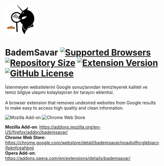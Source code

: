 ![BademSavar](icons/icon-96x96.png)
# BademSavar [![Supported Browsers](https://img.shields.io/badge/supported%20browsers-firefox%20|%20chrome%20|%20opera-informational?logo=pinboard&style=flat-square)](https://pypi.python.org/pypi/ansicolortags/) [![Repository Size](https://img.shields.io/github/repo-size/0x01h/bademsavar)](https://pypi.python.org/pypi/ansicolortags/) [![Extension Version](https://img.shields.io/github/manifest-json/v/0x01h/bademsavar?style=flat-square)](https://pypi.python.org/pypi/ansicolortags/) [![GitHub License](https://img.shields.io/github/license/0x01h/bademsavar?style=flat-square)](https://pypi.python.org/pypi/ansicolortags/)
İstenmeyen websitelerini Google sonuçlarından temizleyerek kaliteli ve temiz bilgiye ulaşımı kolaylaştıran bir tarayıcı eklentisi.<br><br>
A browser extension that removes undesired websites from Google results to make easy to access high quality and clean information.

![Mozilla Add-on](https://img.shields.io/amo/v/bademsavar)
![Chrome Web Store](https://img.shields.io/chrome-web-store/v/noadoillhcglebiacnifpknfceahbnjj)

**Mozilla Add-on**: https://addons.mozilla.org/en-US/firefox/addon/bademsavar/<br>
**Chrome Web Store**: https://chrome.google.com/webstore/detail/bademsavar/noadoillhcglebiacnifpknfceahbnjj<br>
**Opera Add-on**: https://addons.opera.com/en/extensions/details/bademsavar/
